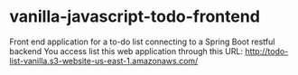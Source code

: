 # vanilla-javascript-todo-frontend
Front end application for a to-do list connecting to a Spring Boot restful backend
You access list this web application through this URL: http://todo-list-vanilla.s3-website-us-east-1.amazonaws.com/
